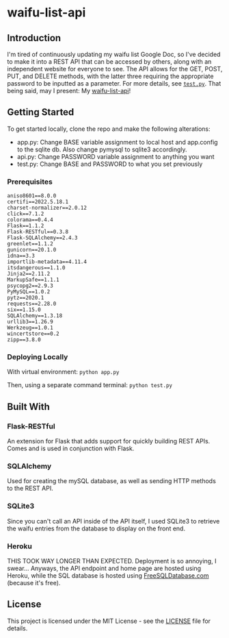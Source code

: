 # waifu-list-api

## Introduction
I'm tired of continuously updating my waifu list Google Doc, so I've decided to make it into a REST API that can be accessed by others, along with an independent website for everyone to see. The API allows for the GET, POST, PUT, and DELETE methods, with the latter three requiring the appropriate password to be inputted as a parameter. For more details, see <a href="https://github.com/Chubbyman2/waifu-list-api/blob/main/test.py">```test.py```</a>. That being said, may I present: My <a href="https://waifu-list-api.herokuapp.com/">waifu-list-api</a>!

## Getting Started
To get started locally, clone the repo and make the following alterations:
* app.py: Change BASE variable assignment to local host and app.config to the sqlite db. Also change pymysql to sqlite3 accordingly.
* api.py: Change PASSWORD variable assignment to anything you want
* test.py: Change BASE and PASSWORD to what you set previously

### Prerequisites
```
aniso8601==8.0.0
certifi==2022.5.18.1
charset-normalizer==2.0.12
click==7.1.2
colorama==0.4.4
Flask==1.1.2
Flask-RESTful==0.3.8
Flask-SQLAlchemy==2.4.3
greenlet==1.1.2
gunicorn==20.1.0
idna==3.3
importlib-metadata==4.11.4
itsdangerous==1.1.0
Jinja2==2.11.2
MarkupSafe==1.1.1
psycopg2==2.9.3
PyMySQL==1.0.2
pytz==2020.1
requests==2.28.0
six==1.15.0
SQLAlchemy==1.3.18
urllib3==1.26.9
Werkzeug==1.0.1
wincertstore==0.2
zipp==3.8.0
```

### Deploying Locally
With virtual environment:
```python app.py```

Then, using a separate command terminal:
```python test.py```

## Built With
### Flask-RESTful
An extension for Flask that adds support for quickly building REST APIs. Comes and is used in conjunction with Flask. 

### SQLAlchemy 
Used for creating the mySQL database, as well as sending HTTP methods to the REST API. 

### SQLite3
Since you can't call an API inside of the API itself, I used SQLite3 to retrieve the waifu entries from the database to display on the front end.

### Heroku
THIS TOOK WAY LONGER THAN EXPECTED. Deployment is so annoying, I swear... Anyways, the API endpoint and home page are hosted using Heroku, while the SQL database is hosted using <a href="https://www.freesqldatabase.com/">FreeSQLDatabase.com</a> (because it's free).

## License
This project is licensed under the MIT License - see the <a href="https://github.com/Chubbyman2/waifu-list-api/blob/main/LICENSE">LICENSE</a> file for details.
